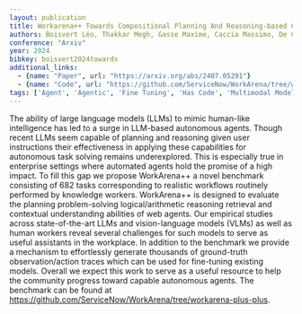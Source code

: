 ```yaml
---
layout: publication
title: Workarena++ Towards Compositional Planning And Reasoning-based Common Knowledge Work Tasks
authors: Boisvert Léo, Thakkar Megh, Gasse Maxime, Caccia Massimo, De Chezelles Thibault Le Sellier, Cappart Quentin, Chapados Nicolas, Lacoste Alexandre, Drouin Alexandre
conference: "Arxiv"
year: 2024
bibkey: boisvert2024towards
additional_links:
  - {name: "Paper", url: "https://arxiv.org/abs/2407.05291"}
  - {name: "Code", url: "https://github.com/ServiceNow/WorkArena/tree/workarena-plus-plus"}
tags: ['Agent', 'Agentic', 'Fine Tuning', 'Has Code', 'Multimodal Models', 'Pretraining Methods', 'Tools', 'Training Techniques']
---
```

The ability of large language models (LLMs) to mimic human-like intelligence has led to a surge in LLM-based autonomous agents. Though recent LLMs seem capable of planning and reasoning given user instructions their effectiveness in applying these capabilities for autonomous task solving remains underexplored. This is especially true in enterprise settings where automated agents hold the promise of a high impact. To fill this gap we propose WorkArena++ a novel benchmark consisting of 682 tasks corresponding to realistic workflows routinely performed by knowledge workers. WorkArena++ is designed to evaluate the planning problem-solving logical/arithmetic reasoning retrieval and contextual understanding abilities of web agents. Our empirical studies across state-of-the-art LLMs and vision-language models (VLMs) as well as human workers reveal several challenges for such models to serve as useful assistants in the workplace. In addition to the benchmark we provide a mechanism to effortlessly generate thousands of ground-truth observation/action traces which can be used for fine-tuning existing models. Overall we expect this work to serve as a useful resource to help the community progress toward capable autonomous agents. The benchmark can be found at https://github.com/ServiceNow/WorkArena/tree/workarena-plus-plus.

